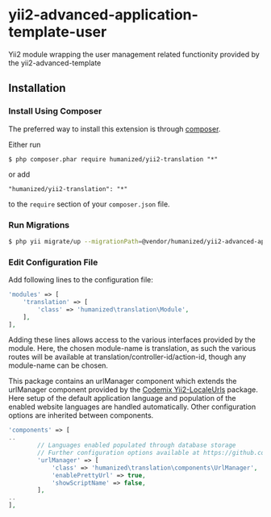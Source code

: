 # yii2-advanced-application-template-user
Yii2 module wrapping the user management related functionity provided by the yii2-advanced-template
## Installation

### Install Using Composer

The preferred way to install this extension is through [composer](http://getcomposer.org/download/).

Either run

```
$ php composer.phar require humanized/yii2-translation "*"
```

or add

```
"humanized/yii2-translation": "*"
```

to the ```require``` section of your `composer.json` file.


### Run Migrations 

```bash
$ php yii migrate/up --migrationPath=@vendor/humanized/yii2-advanced-application-template-user/migrations
```


### Edit Configuration File

Add following lines to the configuration file:

```php
'modules' => [
    'translation' => [
        'class' => 'humanized\translation\Module',
    ],
],
```

Adding these lines allows access to the various interfaces provided by the module. 
Here, the chosen module-name is translation, as such the various routes will be available at translation/controller-id/action-id, though any module-name can be chosen.


This package contains an urlManager component which extends the urlManager component provided by the [Codemix Yii2-LocaleUrls](https://github.com/codemix/yii2-localeurls) package. Here setup of the default application language and population of the enabled website languages are handled automatically. Other configuration options are inherited between components. 

```php
'components' => [
..
        // Languages enabled populated through database storage
        // Further configuration options available at https://github.com/codemix/yii2-localeurls 
        'urlManager' => [
            'class' => 'humanized\translation\components\UrlManager',
            'enablePrettyUrl' => true, 
            'showScriptName' => false,
        ],
..
],
```